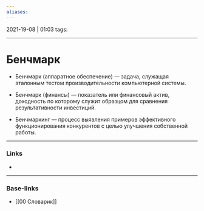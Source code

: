 ```yaml
---
aliases:
---
```

2021-19-08 | 01:03
tags: 
___

# Бенчмарк

-   Бенчмарк (аппаратное обеспечение) — задача, служащая эталонным тестом производительности компьютерной системы.

-   Бенчмарк (финансы) — показатель или финансовый актив, доходность по которому служит образцом для сравнения результативности инвестиций.

-   Бенчмаркинг — процесс выявления примеров эффективного функционирования конкурентов с целью улучшения собственной работы.

___
### Links
- 

___
### Base-links
- [[00 Словарик]]


